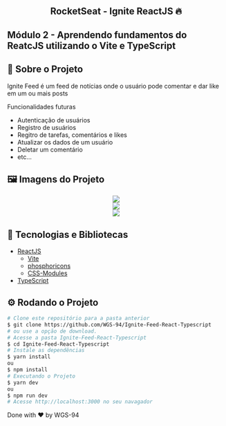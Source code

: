 <!-- Logotipo 
<div align="center">
  <img src="./Assets/ignite.png">
</div>-->

<!-- Title -->
<h2 align="center"> RocketSeat - Ignite ReactJS 🔥</h2>

<!-- Subtitle -->
<h2> Módulo 2 - Aprendendo fundamentos do ReatcJS utilizando o Vite e TypeScript</h2>

<!-- Badges 
<p align="center">
  <a href="https://rocketseat.com.br">
    <img alt="Made by Rocketseat" src="https://img.shields.io/badge/made%20by-Rocketseat-%2306b656?style=flat-square">
  </a>
  <img alt="GitHub language count" src="https://img.shields.io/github/languages/count/brunoemferreira/rocketseat-ignite-dt-money?color=%2304D361?style=flat-square">
  <img alt="Repository size" src="https://img.shields.io/github/repo-size/brunoemferreira/rocketseat-ignite-dt-money?style=flat-square">
  <img alt="GitHub last commit" src="https://img.shields.io/github/last-commit/brunoemferreira/rocketseat-ignite-dt-money?style=flat-square">
</p>-->

<!-- Sobre o Projeto -->
## 🚀 Sobre o Projeto
Ignite Feed é um feed de notícias onde o usuário pode comentar e dar like em um ou mais posts

Funcionalidades futuras
- Autenticação de usuários
- Registro de usuários
- Regitro de tarefas, comentários e likes
- Atualizar os dados de um usuário
- Deletar um comentário
- etc...


<!--https://www.figma.com/file/8n9339j7p3LTzWyZdVM9C3/ToDo-List-(Copy)?node-id=43%3A88 -->

## 🖼️ Imagens do Projeto

<div align="center">
  <img src="https://user-images.githubusercontent.com/87288949/172735831-52a6f299-346e-47b1-b7b7-b4d2a245fcc8.PNG">
</div>
<div align="center">
  <img src="https://user-images.githubusercontent.com/87288949/172735836-72452196-dd6b-4d39-90a6-1abccc1a7633.PNG">
</div>
<div align="center">
  <img src="https://user-images.githubusercontent.com/87288949/172736268-646b867a-5d7d-42b8-bd65-caa1e8d9364d.PNG">
</div>

## 🧰 Tecnologias e Bibliotecas

* [ReactJS](https://pt-br.reactjs.org/tutorial/tutorial.html)
  * [Vite](https://www.npmjs.com/package/styled-components)
  * [phosphoricons](https://phosphoricons.com/)
  * [CSS-Modules](https://github.com/css-modules/css-modules) 
* [TypeScript](https://www.typescriptlang.org/)

<!--### Tools para criar API Fake
 * [MirageJS]()-->

## ⚙️ Rodando o Projeto
```bash
# Clone este repositório para a pasta anterior
$ git clone https://github.com/WGS-94/Ignite-Feed-React-Typescript
# ou use a opção de download.
# Acesse a pasta Ignite-Feed-React-Typescript
$ cd Ignite-Feed-React-Typescript
# Instale as dependências
$ yarn install
ou
$ npm install
# Executando o Projeto
$ yarn dev 
ou
$ npm run dev
# Acesse http://localhost:3000 no seu navagador
```
Done with ♥ by WGS-94
